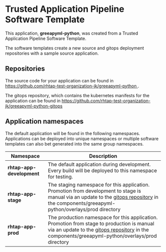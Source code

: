 # Trusted Application Pipeline Software Template

This application, **greeapyml-python**, was created from a Trusted Application Pipeline Software Template.

The software templates create a new source and gitops deployment repositories with a sample source application. 

## Repositories

The source code for your application can be found in [https://github.com/rhtap-test-organization-jk/greeapyml-python ](https://github.com/rhtap-test-organization-jk/greeapyml-python ).
 
The gitops repository, which contains the kubernetes manifests for the application can be found in 
[https://github.com/rhtap-test-organization-jk/greeapyml-python-gitops ](https://github.com/rhtap-test-organization-jk/greeapyml-python-gitops ) 

## Application namespaces 

The default application will be found in the following namespaces. Applications can be deployed into unique namespaces or multiple software templates can also bet generated into the same group namespaces.  

|  Namespace   |  Description   |  
| -------- | -------- |   
| **rhtap-app-development** | The default application during development. Every build will be deployed to this namespace for testing. | 
| **rhtap-app-stage** | The staging namespace for this application. Promotion from development to stage is manual via an update to the [gitops repository](https://github.com/rhtap-test-organization-jk/greeapyml-python-gitops ) in the components/greeapyml-python/overlays/prod directory |  
| **rhtap-app-prod** | The production namespace for this application. Promotion from stage to production is manual via an update to the [gitops repository](https://github.com/rhtap-test-organization-jk/greeapyml-python-gitops ) in the components/greeapyml-python/overlays/prod directory | 